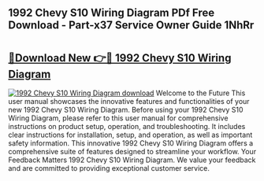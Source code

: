 ## 1992 Chevy S10 Wiring Diagram PDf Free Download - Part-x37 Service Owner Guide 1NhRr

# <h2><a href="http://dfh5xxa.blite.top/?on=1992+Chevy+S10+Wiring+Diagram">🔗Download New 👉🔴 1992 Chevy S10 Wiring Diagram</a></h2>

[![1992 Chevy S10 Wiring Diagram download](https://i.imgur.com/lujVjoI.png)](http://dfh5xxa.blite.top/?on=1992+Chevy+S10+Wiring+Diagram)
Welcome to the Future This user manual showcases the innovative features and functionalities of your new 1992 Chevy S10 Wiring Diagram. Before using your 1992 Chevy S10 Wiring Diagram, please refer to this user manual for comprehensive instructions on product setup, operation, and troubleshooting. It includes clear instructions for installation, setup, and operation, as well as important safety information. This innovative 1992 Chevy S10 Wiring Diagram offers a comprehensive suite of features designed to streamline your workflow. Your Feedback Matters 1992 Chevy S10 Wiring Diagram. We value your feedback and are committed to providing exceptional customer service.
